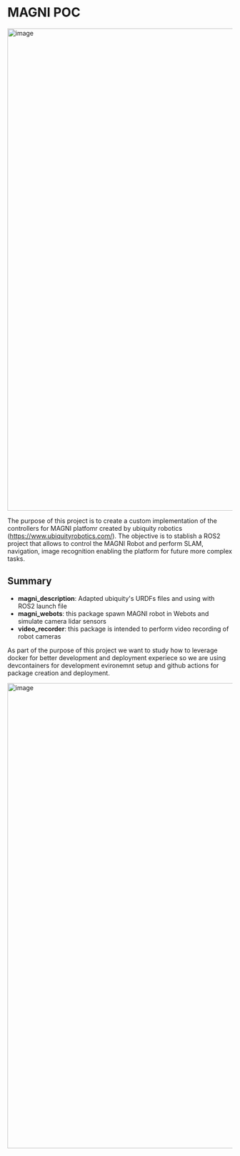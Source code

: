 # MAGNI POC
<img width="1920" height="1080" alt="image" src="https://github.com/user-attachments/assets/aa4f2c91-4ecf-4997-8ca8-5e0579111072" />

The purpose of this project is to create a custom implementation of the controllers for MAGNI platfomr created by ubiquity robotics (https://www.ubiquityrobotics.com/). The objective is to stablish a ROS2 project that allows to control the MAGNI Robot and perform SLAM, navigation, image recognition enabling the platform for future more complex tasks.

## Summary

- **magni_description**: Adapted ubiquity's URDFs files and using with ROS2 launch file
- **magni_webots**: this package spawn MAGNI robot in Webots and simulate camera lidar sensors
- **video_recorder**: this package is intended to perform video recording of robot cameras

As part of the purpose of this project we want to study how to leverage docker for better development and deployment experiece so we are using devcontainers for development evironemnt setup and github actions for package creation and deployment. 

<img width="3794" height="1042" alt="image" src="https://github.com/user-attachments/assets/cbeafbb2-b91e-4081-80f5-4d45f17b1604" />



